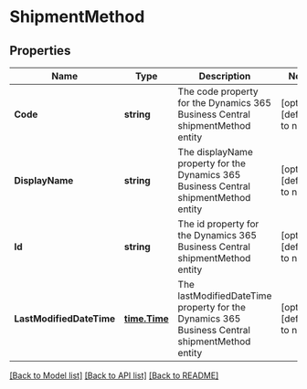 # ShipmentMethod

## Properties
Name | Type | Description | Notes
------------ | ------------- | ------------- | -------------
**Code** | **string** | The code property for the Dynamics 365 Business Central shipmentMethod entity | [optional] [default to null]
**DisplayName** | **string** | The displayName property for the Dynamics 365 Business Central shipmentMethod entity | [optional] [default to null]
**Id** | **string** | The id property for the Dynamics 365 Business Central shipmentMethod entity | [optional] [default to null]
**LastModifiedDateTime** | [**time.Time**](time.Time.md) | The lastModifiedDateTime property for the Dynamics 365 Business Central shipmentMethod entity | [optional] [default to null]

[[Back to Model list]](../README.md#documentation-for-models) [[Back to API list]](../README.md#documentation-for-api-endpoints) [[Back to README]](../README.md)

